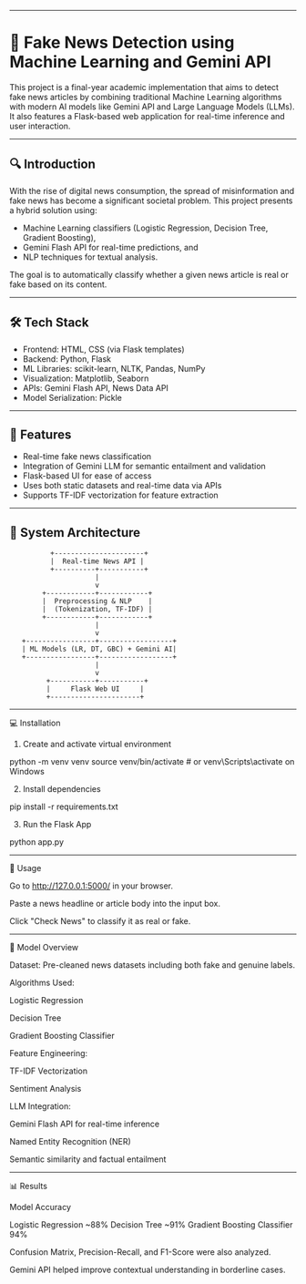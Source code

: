 
---

# 📰 Fake News Detection using Machine Learning and Gemini API

This project is a final-year academic implementation that aims to detect fake news articles by combining traditional Machine Learning algorithms with modern AI models like Gemini API and Large Language Models (LLMs). It also features a Flask-based web application for real-time inference and user interaction.


---

## 🔍 Introduction

With the rise of digital news consumption, the spread of misinformation and fake news has become a significant societal problem. This project presents a hybrid solution using:
- Machine Learning classifiers (Logistic Regression, Decision Tree, Gradient Boosting),
- Gemini Flash API for real-time predictions, and
- NLP techniques for textual analysis.

The goal is to automatically classify whether a given news article is real or fake based on its content.

---

## 🛠 Tech Stack

- Frontend: HTML, CSS (via Flask templates)
- Backend: Python, Flask
- ML Libraries: scikit-learn, NLTK, Pandas, NumPy
- Visualization: Matplotlib, Seaborn
- APIs: Gemini Flash API, News Data API
- Model Serialization: Pickle

---

## 🚀 Features

- Real-time fake news classification
- Integration of Gemini LLM for semantic entailment and validation
- Flask-based UI for ease of access
- Uses both static datasets and real-time data via APIs
- Supports TF-IDF vectorization for feature extraction

---

## 🧠 System Architecture


              +----------------------+
              |  Real-time News API |
              +----------+-----------+
                         |
                         v
            +------------+------------+
            |  Preprocessing & NLP    |
            |  (Tokenization, TF-IDF) |
            +------------+------------+
                         |
                         v
       +-----------------+------------------+
       | ML Models (LR, DT, GBC) + Gemini AI|
       +-----------------+------------------+
                         |
                         v
             +-----------+-----------+
             |     Flask Web UI     |
             +----------------------+


---

💻 Installation

1. Create and activate virtual environment

python -m venv venv
source venv/bin/activate  # or venv\Scripts\activate on Windows


2. Install dependencies

pip install -r requirements.txt


3. Run the Flask App

python app.py




---

📂 Usage

Go to http://127.0.0.1:5000/ in your browser.

Paste a news headline or article body into the input box.

Click "Check News" to classify it as real or fake.



---

🧪 Model Overview

Dataset: Pre-cleaned news datasets including both fake and genuine labels.

Algorithms Used:

Logistic Regression

Decision Tree

Gradient Boosting Classifier


Feature Engineering:

TF-IDF Vectorization

Sentiment Analysis


LLM Integration:

Gemini Flash API for real-time inference

Named Entity Recognition (NER)

Semantic similarity and factual entailment




---

📊 Results

Model Accuracy

Logistic Regression ~88%
Decision Tree ~91%
Gradient Boosting Classifier 94%


Confusion Matrix, Precision-Recall, and F1-Score were also analyzed.

Gemini API helped improve contextual understanding in borderline cases.

